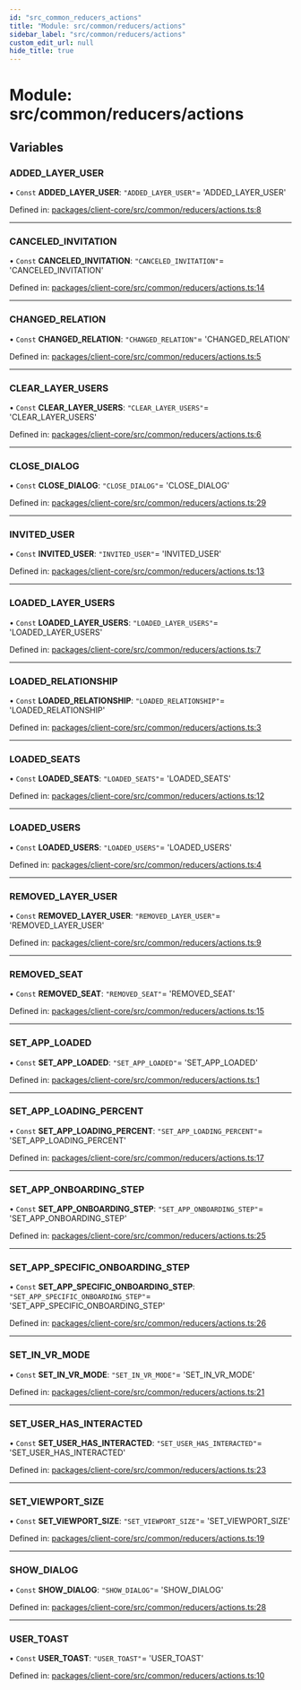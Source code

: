 ```yaml
---
id: "src_common_reducers_actions"
title: "Module: src/common/reducers/actions"
sidebar_label: "src/common/reducers/actions"
custom_edit_url: null
hide_title: true
---
```


# Module: src/common/reducers/actions

## Variables

### ADDED\_LAYER\_USER

• `Const` **ADDED\_LAYER\_USER**: ``"ADDED_LAYER_USER"``= 'ADDED\_LAYER\_USER'

Defined in: [packages/client-core/src/common/reducers/actions.ts:8](https://github.com/xr3ngine/xr3ngine/blob/2d83606b6/packages/client-core/src/common/reducers/actions.ts#L8)

___

### CANCELED\_INVITATION

• `Const` **CANCELED\_INVITATION**: ``"CANCELED_INVITATION"``= 'CANCELED\_INVITATION'

Defined in: [packages/client-core/src/common/reducers/actions.ts:14](https://github.com/xr3ngine/xr3ngine/blob/2d83606b6/packages/client-core/src/common/reducers/actions.ts#L14)

___

### CHANGED\_RELATION

• `Const` **CHANGED\_RELATION**: ``"CHANGED_RELATION"``= 'CHANGED\_RELATION'

Defined in: [packages/client-core/src/common/reducers/actions.ts:5](https://github.com/xr3ngine/xr3ngine/blob/2d83606b6/packages/client-core/src/common/reducers/actions.ts#L5)

___

### CLEAR\_LAYER\_USERS

• `Const` **CLEAR\_LAYER\_USERS**: ``"CLEAR_LAYER_USERS"``= 'CLEAR\_LAYER\_USERS'

Defined in: [packages/client-core/src/common/reducers/actions.ts:6](https://github.com/xr3ngine/xr3ngine/blob/2d83606b6/packages/client-core/src/common/reducers/actions.ts#L6)

___

### CLOSE\_DIALOG

• `Const` **CLOSE\_DIALOG**: ``"CLOSE_DIALOG"``= 'CLOSE\_DIALOG'

Defined in: [packages/client-core/src/common/reducers/actions.ts:29](https://github.com/xr3ngine/xr3ngine/blob/2d83606b6/packages/client-core/src/common/reducers/actions.ts#L29)

___

### INVITED\_USER

• `Const` **INVITED\_USER**: ``"INVITED_USER"``= 'INVITED\_USER'

Defined in: [packages/client-core/src/common/reducers/actions.ts:13](https://github.com/xr3ngine/xr3ngine/blob/2d83606b6/packages/client-core/src/common/reducers/actions.ts#L13)

___

### LOADED\_LAYER\_USERS

• `Const` **LOADED\_LAYER\_USERS**: ``"LOADED_LAYER_USERS"``= 'LOADED\_LAYER\_USERS'

Defined in: [packages/client-core/src/common/reducers/actions.ts:7](https://github.com/xr3ngine/xr3ngine/blob/2d83606b6/packages/client-core/src/common/reducers/actions.ts#L7)

___

### LOADED\_RELATIONSHIP

• `Const` **LOADED\_RELATIONSHIP**: ``"LOADED_RELATIONSHIP"``= 'LOADED\_RELATIONSHIP'

Defined in: [packages/client-core/src/common/reducers/actions.ts:3](https://github.com/xr3ngine/xr3ngine/blob/2d83606b6/packages/client-core/src/common/reducers/actions.ts#L3)

___

### LOADED\_SEATS

• `Const` **LOADED\_SEATS**: ``"LOADED_SEATS"``= 'LOADED\_SEATS'

Defined in: [packages/client-core/src/common/reducers/actions.ts:12](https://github.com/xr3ngine/xr3ngine/blob/2d83606b6/packages/client-core/src/common/reducers/actions.ts#L12)

___

### LOADED\_USERS

• `Const` **LOADED\_USERS**: ``"LOADED_USERS"``= 'LOADED\_USERS'

Defined in: [packages/client-core/src/common/reducers/actions.ts:4](https://github.com/xr3ngine/xr3ngine/blob/2d83606b6/packages/client-core/src/common/reducers/actions.ts#L4)

___

### REMOVED\_LAYER\_USER

• `Const` **REMOVED\_LAYER\_USER**: ``"REMOVED_LAYER_USER"``= 'REMOVED\_LAYER\_USER'

Defined in: [packages/client-core/src/common/reducers/actions.ts:9](https://github.com/xr3ngine/xr3ngine/blob/2d83606b6/packages/client-core/src/common/reducers/actions.ts#L9)

___

### REMOVED\_SEAT

• `Const` **REMOVED\_SEAT**: ``"REMOVED_SEAT"``= 'REMOVED\_SEAT'

Defined in: [packages/client-core/src/common/reducers/actions.ts:15](https://github.com/xr3ngine/xr3ngine/blob/2d83606b6/packages/client-core/src/common/reducers/actions.ts#L15)

___

### SET\_APP\_LOADED

• `Const` **SET\_APP\_LOADED**: ``"SET_APP_LOADED"``= 'SET\_APP\_LOADED'

Defined in: [packages/client-core/src/common/reducers/actions.ts:1](https://github.com/xr3ngine/xr3ngine/blob/2d83606b6/packages/client-core/src/common/reducers/actions.ts#L1)

___

### SET\_APP\_LOADING\_PERCENT

• `Const` **SET\_APP\_LOADING\_PERCENT**: ``"SET_APP_LOADING_PERCENT"``= 'SET\_APP\_LOADING\_PERCENT'

Defined in: [packages/client-core/src/common/reducers/actions.ts:17](https://github.com/xr3ngine/xr3ngine/blob/2d83606b6/packages/client-core/src/common/reducers/actions.ts#L17)

___

### SET\_APP\_ONBOARDING\_STEP

• `Const` **SET\_APP\_ONBOARDING\_STEP**: ``"SET_APP_ONBOARDING_STEP"``= 'SET\_APP\_ONBOARDING\_STEP'

Defined in: [packages/client-core/src/common/reducers/actions.ts:25](https://github.com/xr3ngine/xr3ngine/blob/2d83606b6/packages/client-core/src/common/reducers/actions.ts#L25)

___

### SET\_APP\_SPECIFIC\_ONBOARDING\_STEP

• `Const` **SET\_APP\_SPECIFIC\_ONBOARDING\_STEP**: ``"SET_APP_SPECIFIC_ONBOARDING_STEP"``= 'SET\_APP\_SPECIFIC\_ONBOARDING\_STEP'

Defined in: [packages/client-core/src/common/reducers/actions.ts:26](https://github.com/xr3ngine/xr3ngine/blob/2d83606b6/packages/client-core/src/common/reducers/actions.ts#L26)

___

### SET\_IN\_VR\_MODE

• `Const` **SET\_IN\_VR\_MODE**: ``"SET_IN_VR_MODE"``= 'SET\_IN\_VR\_MODE'

Defined in: [packages/client-core/src/common/reducers/actions.ts:21](https://github.com/xr3ngine/xr3ngine/blob/2d83606b6/packages/client-core/src/common/reducers/actions.ts#L21)

___

### SET\_USER\_HAS\_INTERACTED

• `Const` **SET\_USER\_HAS\_INTERACTED**: ``"SET_USER_HAS_INTERACTED"``= 'SET\_USER\_HAS\_INTERACTED'

Defined in: [packages/client-core/src/common/reducers/actions.ts:23](https://github.com/xr3ngine/xr3ngine/blob/2d83606b6/packages/client-core/src/common/reducers/actions.ts#L23)

___

### SET\_VIEWPORT\_SIZE

• `Const` **SET\_VIEWPORT\_SIZE**: ``"SET_VIEWPORT_SIZE"``= 'SET\_VIEWPORT\_SIZE'

Defined in: [packages/client-core/src/common/reducers/actions.ts:19](https://github.com/xr3ngine/xr3ngine/blob/2d83606b6/packages/client-core/src/common/reducers/actions.ts#L19)

___

### SHOW\_DIALOG

• `Const` **SHOW\_DIALOG**: ``"SHOW_DIALOG"``= 'SHOW\_DIALOG'

Defined in: [packages/client-core/src/common/reducers/actions.ts:28](https://github.com/xr3ngine/xr3ngine/blob/2d83606b6/packages/client-core/src/common/reducers/actions.ts#L28)

___

### USER\_TOAST

• `Const` **USER\_TOAST**: ``"USER_TOAST"``= 'USER\_TOAST'

Defined in: [packages/client-core/src/common/reducers/actions.ts:10](https://github.com/xr3ngine/xr3ngine/blob/2d83606b6/packages/client-core/src/common/reducers/actions.ts#L10)
